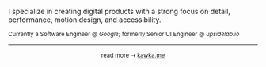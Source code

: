 I specialize in creating digital products with a strong focus on detail, performance, motion design, and accessibility.

<p>
 <sub>
  Currently a Software Engineer @ <i>Google</i>; formerly Senior UI Engineer @ <i>upsidelab.io</i>
 </sub>
</p>


---

<p align="center" dir="auto">
 <sub>
 read more ⇢
  <a href="https://kawka.me">
    kawka.me
  </a>
 </sub>
</p>
